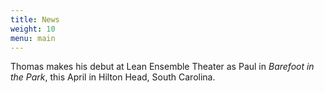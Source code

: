 ```yaml
---
title: News
weight: 10
menu: main
---
```


Thomas makes his debut at Lean Ensemble Theater as Paul in *Barefoot in the Park*, this April in Hilton Head, South Carolina.
